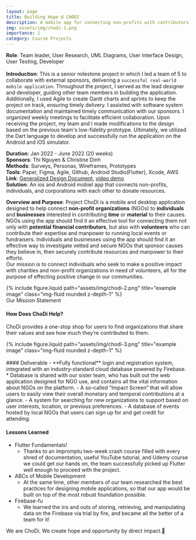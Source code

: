 ```yaml
---
layout: page
title: Building Hope @ CHODI
description: A mobile app for connecting non-profits with contributors
img: assets/img/chodi-1.png
importance: 1
category: Course Projects
---
```


**Role**: Team leader, User Research, UML Diagrams, User Interface Design, User Testing, Developer  
<br>**Introduction**: This is a senior milestone project in which I led a team of 5 to collaborate with external sponsors, delivering a `successful real-world mobile application`. Throughout the project, I served as the lead designer and developer, guiding other team members in building the application. Additionally, I used Agile to create Gantt charts and sprints to keep the project on track, ensuring timely delivery. I assisted with software system documentation and maintained timely communication with our sponsors. I organized weekly meetings to facilitate efficient collaboration. Upon receiving the project, my team and I made modifications to the design based on the previous team's low-fidelity prototype. Ultimately, we utilized the Dart language to develop and successfully run the application on the Android and iOS simulator.

**Duration**: Jan 2022 - June 2022 (20 weeks)
<br>**Sponsors**: Thi Nguyen & Christine Dinh
<br>**Methods**: Surveys, Personas, Wireframes, Prototypes  
**Tools**: Paper, Figma, Agile, Github, Android Studio(Flutter), Xcode, AWS
<br>**Link**: [Generalized Design Document](https://drive.google.com/file/d/1BZJljvzQfridAhz0hg3hogiDDP8UfPud/view?usp=sharing), [video demo](https://youtu.be/9nQ2TJmYZyQ)  
**Solution**: An ios and Android mobiel app that connects non-profits, individuals, and corporations with each other to donate resources.

**Overview and Purpose**:
Project ChoDi is a mobile and desktop application designed to help connect **non-profit organizations** (NGOs) to **individuals** and **businesses** interested in contributing **time** or **material** to their causes. NGOs using the app should find it an effective tool for connecting them not only with **potential financial contributors**, but also with **volunteers** who can contribute their expertise and manpower to running local events or fundraisers. Individuals and businesses using the app should find it an effective way to investigate vetted and secure NGOs that sponsor causes they believe in, then securely contribute resources and manpower to their efforts.  
Our mission is to connect individuals who seek to make a positive impact with charities and non-profit organizations in need of volunteers, all for the purpose of effecting positive change in our communities.

<div class="row">
    <div class="col-sm mt-3 mt-md-0">
        {% include figure.liquid path="assets/img/chodi-2.png" title="example image" class="img-fluid rounded z-depth-1" %}
    </div>
</div>
<div class="caption">
    Our Mission Statement
</div>

#### How Does ChoDi Help?

ChoDi provides a one-stop shop for users to find organizations that share their values and see how much they’re contributed to them.

<div class="row">
    <div class="col-sm mt-3 mt-md-0">
        {% include figure.liquid path="assets/img/chodi-3.png" title="example image" class="img-fluid rounded z-depth-1" %}
    </div>
</div>

<br>
#### Deliverable
- **Fully functional** login and registration system, integrated with an industry-standard cloud database powered by Firebase.
  * Database is shared with our sister team, who has built out the web application designed for NGO use, and contains all the vital information about NGOs on the platform.
- A so-called “Impact Screen” that will allow users to easily view their overall monetary and temporal contributions at a glance.
- A system for searching for new organizations to support based on user interests, location, or previous preferences.
- A database of events hosted by local NGOs that users can sign up for and get credit for attending.

#### Lessons Learned

- Flutter Fundamentals!
  - Thanks to an impromptu two-week crash course filled with every shred of documentation, useful YouTube tutorial, and Udemy course we could get our hands on, the team successfully picked up Flutter well enough to proceed with the project.
- ABCs of Mobile Development
  - At the same time, other members of our team researched the best practices for designing mobile applications, so that our app would be built on top of the most robust foundation possible.
- Firebase-fu
  - We learned the ins and outs of storing, retrieving, and manipulating data on the Firebase via trial by fire, and became all the better of a team for it!

We are ChoDi. We create hope and opportunity by direct impact.:rainbow:
